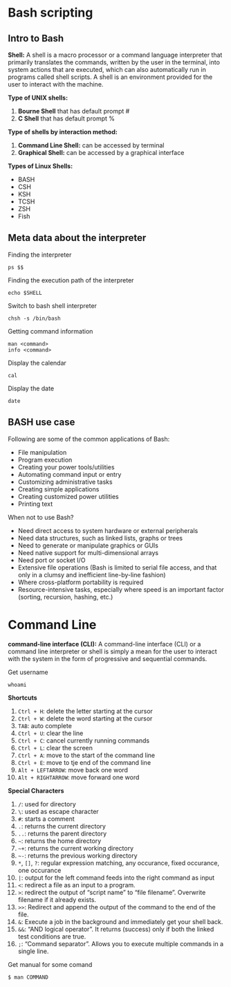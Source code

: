 # Bash scripting

## Intro to Bash
**Shell:** A shell is a macro processor or a command language interpreter that primarily translates the commands, written by the user in the terminal, into system actions that are executed, which can also automatically run in programs called shell scripts. A shell is an environment provided for the user to interact with the machine.

**Type of UNIX shells:**

1. **Bourne Shell** that has default prompt #
2. **C Shell** that has default prompt %

**Type of shells by interaction method:**

1. **Command Line Shell:** can be accessed by terminal
2. **Graphical Shell:** can be accessed by a graphical interface

**Types of Linux Shells:**
* BASH
* CSH
* KSH
* TCSH
* ZSH
* Fish

## Meta data about the interpreter
Finding the interpreter
```shell
ps $$
```

Finding the execution path of the interpreter
```shell
echo $SHELL
```

Switch to bash shell interpreter
```shell
chsh -s /bin/bash
```

Getting command information
```shell
man <command>
info <command>
```

Display the calendar
```shell
cal
```
Display the date
```shell
date
```

## BASH use case
Following are some of the common applications of Bash:
* File manipulation
* Program execution
* Creating your power tools/utilities
* Automating command input or entry
* Customizing administrative tasks
* Creating simple applications
* Creating customized power utilities
* Printing text

When not to use Bash?
* Need direct access to system hardware or external peripherals
* Need data structures, such as linked lists, graphs or trees
* Need to generate or manipulate graphics or GUIs
* Need native support for multi-dimensional arrays
* Need port or socket I/O
* Extensive file operations (Bash is limited to serial file access, and that only in a clumsy and inefficient line-by-line fashion)
* Where cross-platform portability is required
* Resource-intensive tasks, especially where speed is an important factor (sorting, recursion, hashing, etc.)

# Command Line
**command-line interface (CLI):** A command-line interface (CLI) or a command line interpreter or shell is simply a mean for the user to interact with the system in the form of progressive and sequential commands.

Get username
```shell
whoami
```

**Shortcuts**
1. `Ctrl + H`: delete the letter starting at the cursor
2. `Ctrl + W`: delete the word starting at the cursor
3. `TAB`: auto complete
4. `Ctrl + U`: clear the line
5. `Ctrl + C`: cancel currently running commands
6. `Ctrl + L`: clear the screen
7. `Ctrl + A`: move to the start of the command line
8. `Ctrl + E`: move to tje end of the command line
9. `Alt + LEFTARROW`: move back one word
10. `Alt + RIGHTARROW`: move forward one word 

**Special Characters**
1. `/`: used for directory
2. `\`: used as escape character
3. `#`: starts a comment
4. `.`: returns the current directory
5. `..`: returns the parent directory
6. `~`: returns the home directory
7. `~+`: returns the current working directory
8. `~-`: returns the previous working directory
9. `*`, `[]`, `?`: regular expression matching, any occurance, fixed occurance, one occurance
10. `|`: output for the left command feeds into the right command as input
11. `<`: redirect a file as an input to a program.
12. `>`: redirect the output of “script name” to “file filename”. Overwrite filename if it already exists.
13. `>>`: Redirect and append the output of the command to the end of the file.
14. `&`: Execute a job in the background and immediately get your shell back.
15. `&&`: “AND logical operator”. It returns (success) only if both the linked test conditions are true.
16. `;`: “Command separator”. Allows you to execute multiple commands in a single line.

Get manual for some comand
```console
$ man COMMAND
```

